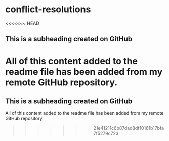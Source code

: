 # conflict-resolutions
<<<<<<< HEAD

## This is a subheading created on GitHub
All of this content added to the readme file has been added from my remote GitHub repository.
=======
## This is a subheading created on GitHub
All of this content added to the readme file has been added from my remote GitHub repository.
>>>>>>> 21e41211c6b87dad8df10161b17bfa7f5279c723
